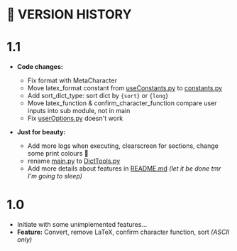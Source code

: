 # 🧓 VERSION HISTORY

# 1.1

-   **Code changes:**

    -   Fix format with MetaCharacter
    -   Move latex_format constant from [useConstants.py](../userConstants.py) to [constants.py](../src/constants.py)
    -   Add sort_dict_type: sort dict by `{sort}` or `{long}`
    -   Move latex_function & confirm_character_function compare user inputs into sub module, not in main
    -   Fix [userOptions.py](../userOptions.py) doesn't work

-   **Just for beauty:**

    -   Add more logs when executing, clearscreen for sections, change some print colours 🙂
    -   rename [main.py](../main.py) to [DictTools.py](../DictTool.py)
    -   Add more details about features in [README.md](README.md) _(let it be done tmr I'm going to sleep)_

# 1.0

-   Initiate with some unimplemented features...
-   **Feature:** Convert, remove LaTeX, confirm character function, sort _(ASCII only)_
